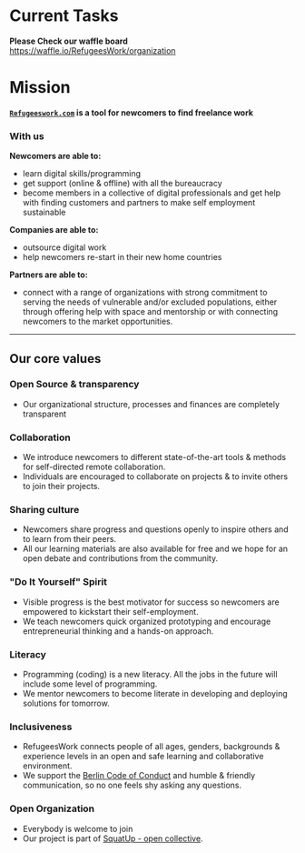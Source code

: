 
# Current Tasks
**Please Check our waffle board**
https://waffle.io/RefugeesWork/organization


# Mission
**[`Refugeeswork.com`](www.refugeeswork.com) is a tool for newcomers to find freelance work**  

### With us

**Newcomers are able to:**

- learn digital skills/programming
- get support (online & offline) with all the bureaucracy 
- become members in a collective of digital professionals and get help with finding customers and partners to make self employment sustainable


**Companies are able to:**

- outsource digital work
- help newcomers re-start in their new home countries


**Partners are able to:**

- connect with a range of organizations with strong commitment to serving the needs of vulnerable and/or excluded populations, either through offering help with space and mentorship or with connecting newcomers to the market opportunities. 

---

## Our core values

### Open Source & transparency
  * Our organizational structure, processes and finances are completely transparent

### Collaboration
  * We introduce newcomers to different state-of-the-art tools & methods for self-directed remote collaboration.
  * Individuals are encouraged to collaborate on projects & to invite others to join their projects.

### Sharing culture
  * Newcomers share progress and questions openly to inspire others and to learn from their peers.
  * All our learning materials are also available for free and we hope for an open debate and contributions from the community.

### "Do It Yourself" Spirit
  * Visible progress is the best motivator for success so newcomers are empowered to kickstart their self-employment.
  * We teach newcomers quick organized prototyping and encourage entrepreneurial thinking and a hands-on approach.
  
### Literacy
  * Programming (coding) is a new literacy. All the jobs in the future will include some level of programming.
  * We mentor newcomers to become literate in developing and deploying solutions for tomorrow.

### Inclusiveness
  * RefugeesWork connects people of all ages, genders, backgrounds & experience levels in an open and safe learning and collaborative environment.
  * We support the [Berlin Code of Conduct](http://berlincodeofconduct.org/) and humble & friendly communication, so no one feels shy asking any questions.

### Open Organization
  * Everybody is welcome to join
  * Our project is part of [SquatUp - open collective](https://github.com/squatup).
